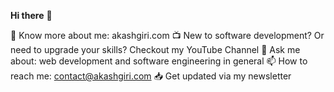**Hi there** 👋

<!--
It's Pramod Kumar R. I'm a recent  graduating Student with a strong background of computer Science technologies and in future aspiring software engineer. 
I like to share the knowledge that I've gained through my professional and personal experience in software development via blog posts and video tutorials.
🔗 Know more about me: 

- 🔭 I’m currently working on ...
- 🌱 I’m currently learning ...
- 👯 I’m looking to collaborate on ...
- 🤔 I’m looking for help with ...
- 💬 Ask me about ...
- 📫 How to reach me: ...
- 😄 Pronouns: ...
- ⚡ Fun fact: ...
-->


🔗 Know more about me: akashgiri.com
📺 New to software development? Or need to upgrade your skills? Checkout my YouTube Channel
💬 Ask me about: web development and software engineering in general
📫 How to reach me: contact@akashgiri.com
📥 Get updated via my newsletter
